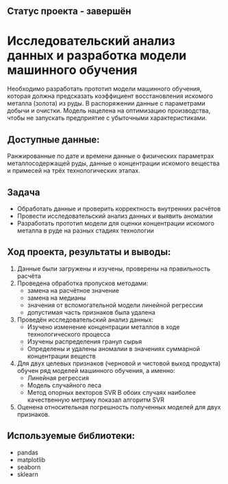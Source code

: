 ## Статус проекта - завершён
# Исследовательский анализ данных и разработка модели машинного обучения
Необходимо разработать прототип модели машинного обучения, которая должна предсказать коэффициент восстановления искомого металла (золота) из руды. 
В распоряжении данные с параметрами добычи и очистки. Модель нацелена на оптимизацию производства, чтобы не запускать предприятие с убыточными характеристиками.

## Доступные данные:
Ранжированные по дате и времени данные о физических параметрах металлосодержащей руды, данные о концентрации искомого вещества и примесей на трёх технологических этапах.

## Задача
- Обработать данные и проверить корректность внутренних расчётов
- Провести исследовательский анализ данных и выявить аномалии
- Разработать прототип модели для оценки концентрации искомого металла в руде на разных стадиях технологии

## Ход проекта, результаты и выводы:
1. Данные были загружены и изучены, проверены на правильность расчёта
2. Проведена обработка пропусков методами:
    - замена на расчётное значение
    - замена на медианы
    - значения от вспомогательной модели линейной регрессии
    - допустимая часть признаков была удалена
3. Проведён исследовательский анализ данных:
    - Изучено изменение концентрации металлов в ходе технологического процесса
    - Изучены распределения гранул сырья
    - Определены и удалены аномалии в значениях суммарной концентрации веществ
4. Для двух целевых признаков (черновой и чистовой выход продукта) обучен ряд моделей машинного обучения, а именно:
    - Линейная регрессия
    - Модель случайного леса
    - Метод опорных векторов SVR
    В обоих случаях наиболее качественную метрику показал алгоритм SVR
5. Оценена относительная погрешность полученных моделей для двух признаков.

## Используемые библиотеки:
- pandas
- matplotlib
- seaborn
- sklearn
